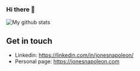 ### Hi there 👋



<p align="center">
  
</p>

![My github stats](https://github-readme-stats.vercel.app/api?username=jonesnapoleon&show_icons=true)


## Get in touch
- Linkedin: https://linkedin.com/in/jonesnapoleon/
- Personal page: https://jonesnapoleon.com
